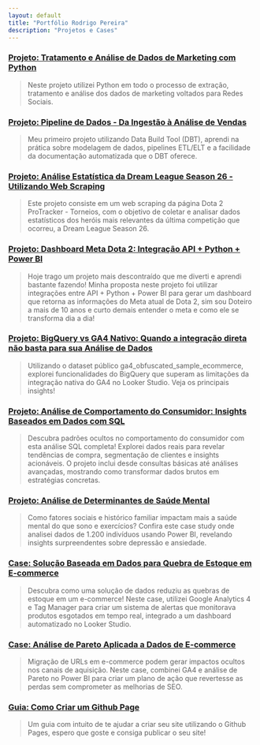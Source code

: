 ```yaml
---
layout: default
title: "Portfólio Rodrigo Pereira"
description: "Projetos e Cases"
---
```


### [Projeto: Tratamento e Análise de Dados de Marketing com Python](./marketing_python.md)
> Neste projeto utilizei Python em todo o processo de extração, tratamento e análise dos dados de marketing voltados para Redes Sociais.
>
>

### [Projeto: Pipeline de Dados - Da Ingestão à Análise de Vendas](./projeto-pipeline.md)
> Meu primeiro projeto utilizando Data Build Tool (DBT), aprendi na prática sobre modelagem de dados, pipelines ETL/ELT e a facilidade da documentação automatizada que o DBT oferece.
>
>

### [Projeto: Análise Estatística da Dream League Season 26 - Utilizando Web Scraping](./web_scraping_dota2)
> Este projeto consiste em um web scraping da página Dota 2 ProTracker - Torneios, com o objetivo de coletar e analisar dados estatísticos dos heróis mais relevantes da última competição que ocorreu, a Dream League Season 26.
>
> 

### [Projeto: Dashboard Meta Dota 2: Integração API + Python + Power BI](./dashboard_dota2)

> Hoje trago um projeto mais descontraído que me diverti e aprendi bastante fazendo! Minha proposta neste projeto foi utilizar integrações entre API + Python + Power BI para gerar um dashboard que retorna as informações do Meta atual de Dota 2, sim sou Doteiro a mais de 10 anos e curto demais entender o meta e como ele se transforma dia a dia!
>
>

### [Projeto: BigQuery vs GA4 Nativo: Quando a integração direta não basta para sua Análise de Dados](./ga4_big_query)

> Utilizando o dataset público ga4_obfuscated_sample_ecommerce, explorei funcionalidades do BigQuery que superam as limitações da integração nativa do GA4 no Looker Studio. Veja os principais insights!
>
>

### [Projeto: Análise de Comportamento do Consumidor: Insights Baseados em Dados com SQL](./analise-comportamento-consumidor-sql)

> Descubra padrões ocultos no comportamento do consumidor com esta análise SQL completa! Explorei dados reais para revelar tendências de compra, segmentação de clientes e insights acionáveis. O projeto inclui desde consultas básicas até análises avançadas, mostrando como transformar dados brutos em estratégias concretas.
>
>

### [Projeto: Análise de Determinantes de Saúde Mental](./analise-saude-mental.html)

> Como fatores sociais e histórico familiar impactam mais a saúde mental do que sono e exercícios? Confira este case study onde analisei dados de 1.200 indivíduos usando Power BI, revelando insights surpreendentes sobre depressão e ansiedade.
>
>

### [Case: Solução Baseada em Dados para Quebra de Estoque em E-commerce](./case-quebra-estoque)

> Descubra como uma solução de dados reduziu as quebras de estoque em um e-commerce! Neste case, utilizei Google Analytics 4 e Tag Manager para criar um sistema de alertas que monitorava produtos esgotados em tempo real, integrado a um dashboard automatizado no Looker Studio.
>
>
 
### [Case: Análise de Pareto Aplicada a Dados de E-commerce](./case-analise-pareto)

> Migração de URLs em e-commerce podem gerar impactos ocultos nos canais de aquisição. Neste case, combinei GA4 e análise de Pareto no Power BI para criar um plano de ação que revertesse as perdas sem comprometer as melhorias de SEO.
>
>

### [Guia: Como Criar um Github Page](./guia-gitpage)

> Um guia com intuito de te ajudar a criar seu site utilizando o Github Pages, espero que goste e consiga publicar o seu site! 



